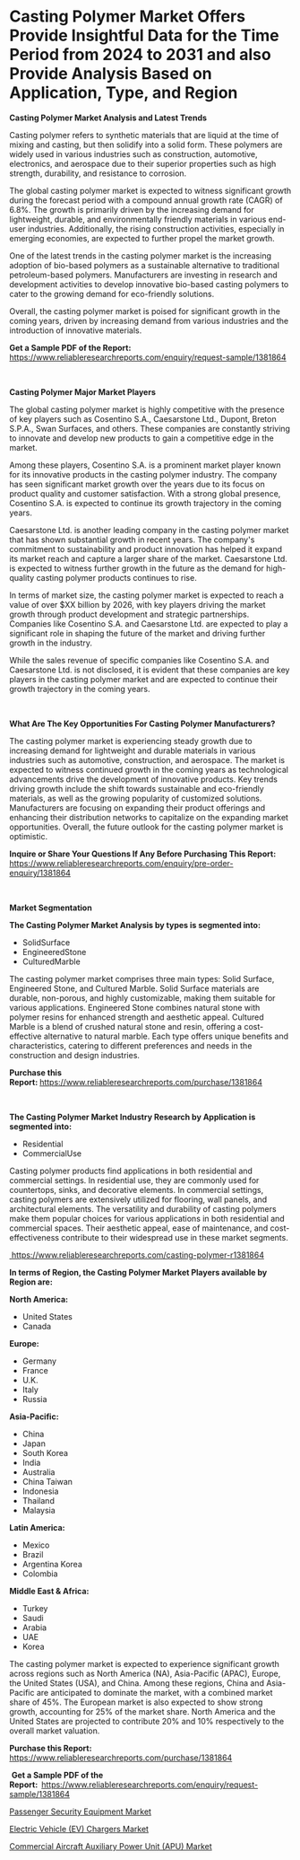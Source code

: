 <p><h1>Casting Polymer Market Offers Provide Insightful Data for the Time Period from 2024 to 2031 and also Provide Analysis Based on Application, Type, and Region</h1></p><p><strong>Casting Polymer Market Analysis and Latest Trends</strong></p>
<p><p>Casting polymer refers to synthetic materials that are liquid at the time of mixing and casting, but then solidify into a solid form. These polymers are widely used in various industries such as construction, automotive, electronics, and aerospace due to their superior properties such as high strength, durability, and resistance to corrosion.</p><p>The global casting polymer market is expected to witness significant growth during the forecast period with a compound annual growth rate (CAGR) of 6.8%. The growth is primarily driven by the increasing demand for lightweight, durable, and environmentally friendly materials in various end-user industries. Additionally, the rising construction activities, especially in emerging economies, are expected to further propel the market growth.</p><p>One of the latest trends in the casting polymer market is the increasing adoption of bio-based polymers as a sustainable alternative to traditional petroleum-based polymers. Manufacturers are investing in research and development activities to develop innovative bio-based casting polymers to cater to the growing demand for eco-friendly solutions.</p><p>Overall, the casting polymer market is poised for significant growth in the coming years, driven by increasing demand from various industries and the introduction of innovative materials.</p></p>
<p><strong>Get a Sample PDF of the Report:&nbsp;</strong> <a href="https://www.reliableresearchreports.com/enquiry/request-sample/1381864">https://www.reliableresearchreports.com/enquiry/request-sample/1381864</a></p>
<p>&nbsp;</p>
<p><strong>Casting Polymer Major Market Players</strong></p>
<p><p>The global casting polymer market is highly competitive with the presence of key players such as Cosentino S.A., Caesarstone Ltd., Dupont, Breton S.P.A., Swan Surfaces, and others. These companies are constantly striving to innovate and develop new products to gain a competitive edge in the market.</p><p>Among these players, Cosentino S.A. is a prominent market player known for its innovative products in the casting polymer industry. The company has seen significant market growth over the years due to its focus on product quality and customer satisfaction. With a strong global presence, Cosentino S.A. is expected to continue its growth trajectory in the coming years.</p><p>Caesarstone Ltd. is another leading company in the casting polymer market that has shown substantial growth in recent years. The company's commitment to sustainability and product innovation has helped it expand its market reach and capture a larger share of the market. Caesarstone Ltd. is expected to witness further growth in the future as the demand for high-quality casting polymer products continues to rise.</p><p>In terms of market size, the casting polymer market is expected to reach a value of over $XX billion by 2026, with key players driving the market growth through product development and strategic partnerships. Companies like Cosentino S.A. and Caesarstone Ltd. are expected to play a significant role in shaping the future of the market and driving further growth in the industry.</p><p>While the sales revenue of specific companies like Cosentino S.A. and Caesarstone Ltd. is not disclosed, it is evident that these companies are key players in the casting polymer market and are expected to continue their growth trajectory in the coming years.</p></p>
<p>&nbsp;</p>
<p><strong>What Are The Key Opportunities For Casting Polymer Manufacturers?</strong></p>
<p><p>The casting polymer market is experiencing steady growth due to increasing demand for lightweight and durable materials in various industries such as automotive, construction, and aerospace. The market is expected to witness continued growth in the coming years as technological advancements drive the development of innovative products. Key trends driving growth include the shift towards sustainable and eco-friendly materials, as well as the growing popularity of customized solutions. Manufacturers are focusing on expanding their product offerings and enhancing their distribution networks to capitalize on the expanding market opportunities. Overall, the future outlook for the casting polymer market is optimistic.</p></p>
<p><strong>Inquire or Share Your Questions If Any Before Purchasing This Report:</strong> <a href="https://www.reliableresearchreports.com/enquiry/pre-order-enquiry/1381864">https://www.reliableresearchreports.com/enquiry/pre-order-enquiry/1381864</a></p>
<p>&nbsp;</p>
<p><strong>Market Segmentation</strong></p>
<p><strong>The Casting Polymer Market Analysis by types is segmented into:</strong></p>
<p><ul><li>SolidSurface</li><li>EngineeredStone</li><li>CulturedMarble</li></ul></p>
<p><p>The casting polymer market comprises three main types: Solid Surface, Engineered Stone, and Cultured Marble. Solid Surface materials are durable, non-porous, and highly customizable, making them suitable for various applications. Engineered Stone combines natural stone with polymer resins for enhanced strength and aesthetic appeal. Cultured Marble is a blend of crushed natural stone and resin, offering a cost-effective alternative to natural marble. Each type offers unique benefits and characteristics, catering to different preferences and needs in the construction and design industries.</p></p>
<p><strong>Purchase this Report:&nbsp;</strong><a href="https://www.reliableresearchreports.com/purchase/1381864">https://www.reliableresearchreports.com/purchase/1381864</a></p>
<p>&nbsp;</p>
<p><strong>The Casting Polymer Market Industry Research by Application is segmented into:</strong></p>
<p><ul><li>Residential</li><li>CommercialUse</li></ul></p>
<p><p>Casting polymer products find applications in both residential and commercial settings. In residential use, they are commonly used for countertops, sinks, and decorative elements. In commercial settings, casting polymers are extensively utilized for flooring, wall panels, and architectural elements. The versatility and durability of casting polymers make them popular choices for various applications in both residential and commercial spaces. Their aesthetic appeal, ease of maintenance, and cost-effectiveness contribute to their widespread use in these market segments.</p></p>
<p><a href="https://www.reliableresearchreports.com/casting-polymer-r1381864">&nbsp;https://www.reliableresearchreports.com/casting-polymer-r1381864</a></p>
<p><strong>In terms of Region, the Casting Polymer Market Players available by Region are:</strong></p>
<p>
    <p> <strong> North America: </strong>
        <ul>
            <li>United States</li>
            <li>Canada</li>
        </ul>
        </p> 
    <p> <strong> Europe: </strong>
        <ul>
            <li>Germany</li>
            <li>France</li>
            <li>U.K.</li>
            <li>Italy</li>
            <li>Russia</li>
        </ul>
        </p> 
    <p> <strong> Asia-Pacific: </strong>
        <ul>
            <li>China</li>
            <li>Japan</li>
            <li>South Korea</li>
            <li>India</li>
            <li>Australia</li>
            <li>China Taiwan</li>
            <li>Indonesia</li>
            <li>Thailand</li>
            <li>Malaysia</li>
        </ul>
        </p> 
    <p> <strong> Latin America: </strong>
        <ul>
            <li>Mexico</li>
            <li>Brazil</li>
            <li>Argentina Korea</li>
            <li>Colombia</li>
        </ul>
        </p> 
    <p> <strong> Middle East & Africa: </strong>
        <ul>
            <li>Turkey</li>
            <li>Saudi</li>
            <li>Arabia</li>
            <li>UAE</li>
            <li>Korea</li>
        </ul>
    </p>
    </p>
<p><p>The casting polymer market is expected to experience significant growth across regions such as North America (NA), Asia-Pacific (APAC), Europe, the United States (USA), and China. Among these regions, China and Asia-Pacific are anticipated to dominate the market, with a combined market share of 45%. The European market is also expected to show strong growth, accounting for 25% of the market share. North America and the United States are projected to contribute 20% and 10% respectively to the overall market valuation.</p></p>
<p><strong>Purchase this Report: </strong><a href="https://www.reliableresearchreports.com/purchase/1381864">https://www.reliableresearchreports.com/purchase/1381864</a></p>
<p>&nbsp;<strong>Get a Sample PDF of the Report:&nbsp;&nbsp;</strong><a href="https://www.reliableresearchreports.com/enquiry/request-sample/1381864">https://www.reliableresearchreports.com/enquiry/request-sample/1381864</a></p>
<p><strong></strong></p>
<p><p><a href="https://github.com/Whitneyboyettebo9kiw7yr13/Market-Research-Report-List-3/blob/main/passenger-security-equipment-market.md">Passenger Security Equipment Market</a></p><p><a href="https://github.com/sonuprakash1/Market-Research-Report-List-3/blob/main/electric-vehicle-ev-chargers-market.md">Electric Vehicle (EV) Chargers Market</a></p><p><a href="https://github.com/JeanneSawayn2023/Market-Research-Report-List-1/blob/main/commercial-aircraft-auxiliary-power-unit-apu-market.md">Commercial Aircraft Auxiliary Power Unit (APU) Market</a></p></p>